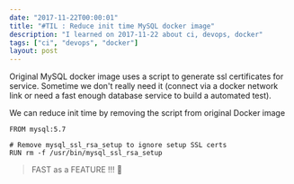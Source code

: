 ```yaml
---
date: "2017-11-22T00:00:01"
title: "#TIL : Reduce init time MySQL docker image"
description: "I learned on 2017-11-22 about ci, devops, docker"
tags: ["ci", "devops", "docker"]
layout: post
---
```



Original MySQL docker image uses a script to generate ssl certificates for service. Sometime we don't really need it (connect via a docker network link or need a fast enough database service to build a automated test).

We can reduce init time by removing the script from original Docker image

```
FROM mysql:5.7

# Remove mysql_ssl_rsa_setup to ignore setup SSL certs
RUN rm -f /usr/bin/mysql_ssl_rsa_setup
```

> FAST as a FEATURE !!! 🚀

